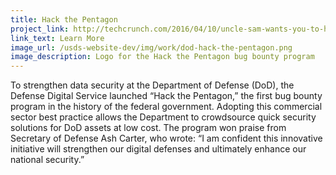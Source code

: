 ```yaml
---
title: Hack the Pentagon
project_link: http://techcrunch.com/2016/04/10/uncle-sam-wants-you-to-hack-the-pentagon/
link_text: Learn More
image_url: /usds-website-dev/img/work/dod-hack-the-pentagon.png
image_description: Logo for the Hack the Pentagon bug bounty program
---
```


To strengthen data security at the Department of Defense (DoD), the Defense Digital Service launched &#8220;Hack the Pentagon,&#8221; the first bug bounty program in the history of the federal government. Adopting this commercial sector best practice allows the Department to crowdsource quick security solutions for DoD assets at low cost. The program won praise from Secretary of Defense Ash Carter, who wrote: &#8220;I am confident this innovative initiative will strengthen our digital defenses and ultimately enhance our national security.&#8221;
